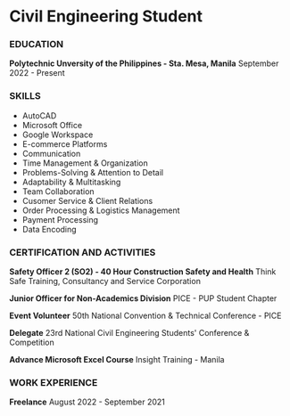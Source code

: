 # Civil Engineering Student

### EDUCATION
**Polytechnic Unversity of the Philippines - Sta. Mesa, Manila**
September 2022 - Present

### SKILLS
- AutoCAD
- Microsoft Office
- Google Workspace
- E-commerce Platforms
- Communication
- Time Management & Organization
- Problems-Solving & Attention to Detail
- Adaptability & Multitasking
- Team Collaboration
- Cusomer Service & Client Relations
- Order Processing & Logistics Management
- Payment Processing
- Data Encoding

### CERTIFICATION AND ACTIVITIES
**Safety Officer 2 (SO2) - 40 Hour Construction Safety and Health**
Think Safe Training, Consultancy and Service Corporation

**Junior Officer for Non-Academics Division**
PICE - PUP Student Chapter

**Event Volunteer**
50th National Convention & Technical Conference - PICE

**Delegate**
23rd National Civil Engineering Students' Conference & Competition

**Advance Microsoft Excel Course**
Insight Training - Manila

### WORK EXPERIENCE 
**Freelance**
August 2022 - September 2021
